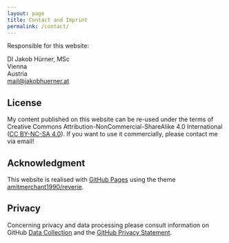 ```yaml
---
layout: page
title: Contact and Imprint
permalink: /contact/
---
```


Responsible for this website:

DI Jakob Hürner, MSc<br/>
Vienna<br/>
Austria<br/>
[mail@jakobhuerner.at](mailto:mail@jakobhuerner.at)

## License 

My content published on this website can be re-used under the terms of Creative Commons Attribution-NonCommercial-ShareAlike 4.0 International ([CC BY-NC-SA 4.0](https://creativecommons.org/licenses/by-nc-sa/4.0/)). If you want to use it commercially, please contact me via email!

## Acknowledgment 

This website is realised with [GitHub Pages](https://pages.github.com/) using the theme [amitmerchant1990/reverie](https://github.com/amitmerchant1990/reverie).

## Privacy

Concerning privacy and data processing please consult information on GitHub [Data Collection](https://docs.github.com/en/pages/getting-started-with-github-pages/about-github-pages#data-collection) and the [GitHub Privacy Statement](https://docs.github.com/en/site-policy/privacy-policies/github-privacy-statement).
